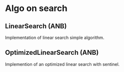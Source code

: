 # Algo on search

## LinearSearch (ANB)
Implementation of linear search simple algorithm. 

## OptimizedLinearSearch (ANB)
Implemention of an optimized linear search with sentinel.

